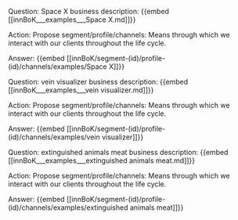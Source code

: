 Question: Space X business description:
{{embed [[innBoK___examples___Space X.md]]}}

Action: Propose segment/profile/channels: Means through which we interact with our clients throughout the life cycle.

Answer:
{{embed [[innBoK/segment-(id)/profile-(id)/channels/examples/Space X]]}}

Question: vein visualizer business description:
{{embed [[innBoK___examples___vein visualizer.md]]}}

Action: Propose segment/profile/channels: Means through which we interact with our clients throughout the life cycle.

Answer:
{{embed [[innBoK/segment-(id)/profile-(id)/channels/examples/vein visualizer]]}}

Question: extinguished animals meat business description:
{{embed [[innBoK___examples___extinguished animals meat.md]]}}

Action: Propose segment/profile/channels: Means through which we interact with our clients throughout the life cycle.

Answer:
{{embed [[innBoK/segment-(id)/profile-(id)/channels/examples/extinguished animals meat]]}}













